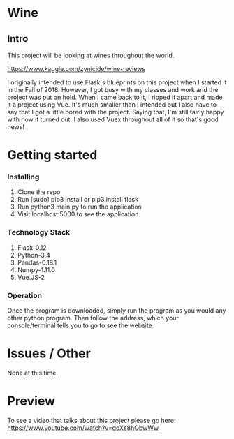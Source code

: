 # Wine
## Intro

This project will be looking at wines throughout the world.

https://www.kaggle.com/zynicide/wine-reviews

I originally intended to use Flask's blueprints on this project when I started it
in the Fall of 2018. However, I got busy with my classes and work and the project
was put on hold. When I came back to it, I ripped it apart and made it a project
using Vue. It's much smaller than I intended but I also have to say that I got a
little bored with the project. Saying that, I'm still fairly happy with how it
turned out. I also used Vuex throughout all of it so that's good news!

# Getting started
### Installing

1. Clone the repo
2. Run [sudo] pip3 install or pip3 install flask
3. Run python3 main.py to run the application
6. Visit localhost:5000 to see the application

### Technology Stack

1. Flask-0.12
2. Python-3.4
3. Pandas-0.18.1
4. Numpy-1.11.0
5. Vue.JS-2

### Operation

Once the program is downloaded, simply run the program as you would any other python program.
Then follow the address, which your console/terminal tells you to go to see the
website.

# Issues / Other

None at this time.

# Preview

To see a video that talks about this project please go here: https://www.youtube.com/watch?v=qoXs8hObwWw
